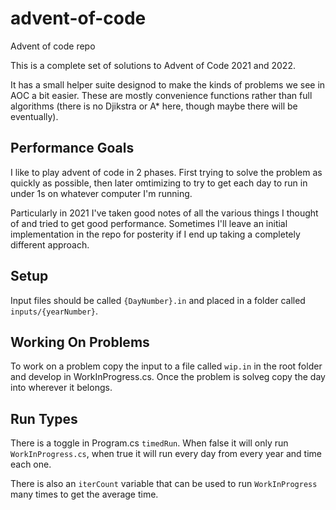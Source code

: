 # advent-of-code
Advent of code repo

This is a complete set of solutions to Advent of Code 2021 and 2022.

It has a small helper suite designod to make the kinds of problems we see in AOC a bit easier. These are mostly convenience functions rather than full algorithms (there is no Djikstra or A* here, though maybe there will be eventually).

## Performance Goals
I like to play advent of code in 2 phases. First trying to solve the problem as quickly as possible, then later omtimizing to try to get each day to run in under 1s on whatever computer I'm running.

Particularly in 2021 I've taken good notes of all the various things I thought of and tried to get good performance. Sometimes I'll leave an initial implementation in the repo for posterity if I end up taking a completely different approach.

## Setup
Input files should be called `{DayNumber}.in` and placed in a folder called `inputs/{yearNumber}`. 

## Working On Problems
To work on a problem copy the input to a file called `wip.in` in the root folder and develop in WorkInProgress.cs. Once the problem is solveg copy the day into wherever it belongs.

## Run Types
There is a toggle in Program.cs `timedRun`. When false it will only run `WorkInProgress.cs`, when true it will run every day from every year and time each one.

There is also an `iterCount` variable that can be used to run `WorkInProgress` many times to get the average time.